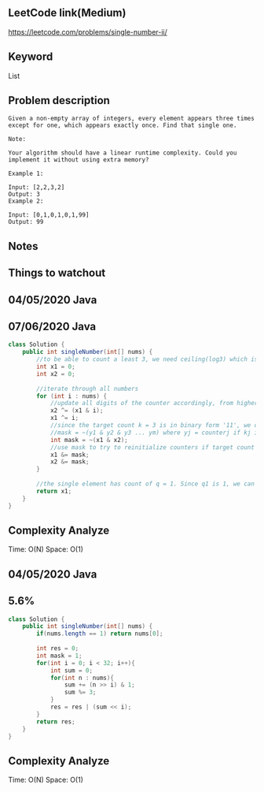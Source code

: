## LeetCode link(Medium)
https://leetcode.com/problems/single-number-ii/

## Keyword
List

## Problem description
```
Given a non-empty array of integers, every element appears three times except for one, which appears exactly once. Find that single one.

Note:

Your algorithm should have a linear runtime complexity. Could you implement it without using extra memory?

Example 1:

Input: [2,2,3,2]
Output: 3
Example 2:

Input: [0,1,0,1,0,1,99]
Output: 99
```



## Notes


## Things to watchout

## 04/05/2020 Java
## 07/06/2020 Java
```java
class Solution {
    public int singleNumber(int[] nums) {
        //to be able to count a least 3, we need ceiling(log3) which is 2 digit counter(x1 and x2)
        int x1 = 0;
        int x2 = 0;
        
        //iterate through all numbers
        for (int i : nums) {
            //update all digits of the counter accordingly, from higher digit counter to lower digit counter
            x2 ^= (x1 & i);
            x1 ^= i;
            //since the target count k = 3 is in binary form '11', we can compute the current bit-mask accordingly
            //mask = ~(y1 & y2 & y3 ... ym) where yj = counterj if kj is 1 and yj = ~counterj if kj = 0
            int mask = ~(x1 & x2);
            //use mask to try to reinitialize counters if target count is reached
            x1 &= mask;
            x2 &= mask;
        }
        
        //the single element has count of q = 1. Since q1 is 1, we can just find this element in counter1
        return x1;
    }
}

```
## Complexity Analyze
Time: O(N)
Space: O(1)

## 04/05/2020 Java
## 5.6%
```Java
class Solution {
    public int singleNumber(int[] nums) {
        if(nums.length == 1) return nums[0];
        
        int res = 0;
        int mask = 1;
        for(int i = 0; i < 32; i++){
            int sum = 0;
            for(int n : nums){
                sum += (n >> i) & 1;
                sum %= 3;
            }
            res = res | (sum << i);
        }
        return res;
    }
}
```
## Complexity Analyze
Time: O(N)
Space: O(1)